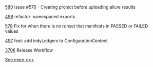 
[580](https://github.com/hyperledger/aries-agent-test-harness/pull/580) Issue #579 - Creating project before uploading allure results

[498](https://github.com/hyperledger/aries-mobile-agent-react-native/pull/498) refactor: namespaced exports

[578](https://github.com/hyperledger/aries-agent-test-harness/pull/578) Fix for when there is no runset that manifests in PASSED or FAILED values

[497](https://github.com/hyperledger/aries-mobile-agent-react-native/pull/497) feat: add indyLedgers to ConfigurationContext

[3706](https://github.com/hyperledger/fabric/pull/3706) Release Workflow


[See more >>>](https://start-here.hyperledger.org/pull-requests)
